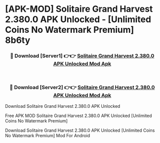 # [APK-MOD] Solitaire Grand Harvest 2.380.0 APK Unlocked - [Unlimited Coins No Watermark Premium] 8b6ty



<div align="center">
<h3>🔴 Download [Server1] 👉👉 <a href="https://momento.my/?title=Solitaire_Grand_Harvest_2.380.0_APK_Unlocked">Solitaire Grand Harvest 2.380.0 APK Unlocked Mod Apk</a></h3><br>

<h3>🔴 Download [Server2] 👉👉 <a href="https://momento.my/?title=Solitaire_Grand_Harvest_2.380.0_APK_Unlocked">Solitaire Grand Harvest 2.380.0 APK Unlocked Mod Apk</a></h3>
</div>



Download Solitaire Grand Harvest 2.380.0 APK Unlocked 

Free APK MOD Solitaire Grand Harvest 2.380.0 APK Unlocked [Unlimited Coins No Watermark Premium]

Download Solitaire Grand Harvest 2.380.0 APK Unlocked [Unlimited Coins No Watermark Premium] Mod For Android

